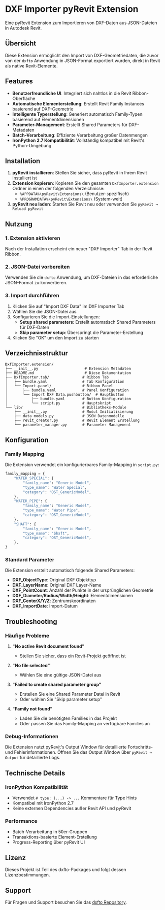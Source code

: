 # DXF Importer pyRevit Extension

Eine pyRevit Extension zum Importieren von DXF-Daten aus JSON-Dateien in Autodesk Revit.

## Übersicht

Diese Extension ermöglicht den Import von DXF-Geometriedaten, die zuvor von der `dxfto` Anwendung in JSON-Format exportiert wurden, direkt in Revit als native Revit-Elemente.

## Features

- **Benutzerfreundliche UI**: Integriert sich nahtlos in die Revit Ribbon-Oberfläche
- **Automatische Elementerstellung**: Erstellt Revit Family Instances basierend auf DXF-Geometrie
- **Intelligente Typerstellung**: Generiert automatisch Family-Typen basierend auf Elementdimensionen
- **Parameter-Management**: Erstellt Shared Parameters für DXF-Metadaten
- **Batch-Verarbeitung**: Effiziente Verarbeitung großer Datenmengen
- **IronPython 2.7 Kompatibilität**: Vollständig kompatibel mit Revit's Python-Umgebung

## Installation

1. **pyRevit installieren**: Stellen Sie sicher, dass pyRevit in Ihrem Revit installiert ist
2. **Extension kopieren**: Kopieren Sie den gesamten `DxfImporter.extension` Ordner in einen der folgenden Verzeichnisse:
   - `%APPDATA%\pyRevit\Extensions\` (Benutzer-spezifisch)
   - `%PROGRAMDATA%\pyRevit\Extensions\` (System-weit)
3. **pyRevit neu laden**: Starten Sie Revit neu oder verwenden Sie `pyRevit → Reload pyRevit`

## Nutzung

### 1. Extension aktivieren
Nach der Installation erscheint ein neuer "DXF Importer" Tab in der Revit Ribbon.

### 2. JSON-Datei vorbereiten
Verwenden Sie die `dxfto` Anwendung, um DXF-Dateien in das erforderliche JSON-Format zu konvertieren.

### 3. Import durchführen
1. Klicken Sie auf "Import DXF Data" im DXF Importer Tab
2. Wählen Sie die JSON-Datei aus
3. Konfigurieren Sie die Import-Einstellungen:
   - **Setup shared parameters**: Erstellt automatisch Shared Parameters für DXF-Daten
   - **Skip parameter setup**: Überspringt die Parameter-Erstellung
4. Klicken Sie "OK" um den Import zu starten

## Verzeichnisstruktur

```
DxfImporter.extension/
├── __init__.py                     # Extension Metadaten
├── README.md                       # Diese Dokumentation
├── DxfImporter.tab/               # Ribbon Tab
│   ├── bundle.yaml                # Tab Konfiguration
│   └── Import.panel/              # Ribbon Panel
│       ├── bundle.yaml            # Panel Konfiguration
│       └── Import DXF Data.pushbutton/  # Hauptbutton
│           ├── bundle.yaml        # Button Konfiguration
│           └── script.py          # Hauptskript
└── lib/                           # Bibliotheks-Module
    ├── __init__.py                # Modul Initialisierung
    ├── data_models.py             # JSON Datenmodelle
    ├── revit_creator.py           # Revit Element Erstellung
    └── parameter_manager.py       # Parameter Management
```

## Konfiguration

### Family Mapping

Die Extension verwendet ein konfigurierbares Family-Mapping in `script.py`:

```python
family_mapping = {
    "WATER_SPECIAL": {
        "family_name": "Generic Model",
        "type_name": "Water Special",
        "category": "OST_GenericModel",
    },
    "WATER_PIPE": {
        "family_name": "Generic Model", 
        "type_name": "Water Pipe",
        "category": "OST_GenericModel",
    },
    "SHAFT": {
        "family_name": "Generic Model",
        "type_name": "Shaft", 
        "category": "OST_GenericModel",
    },
}
```

### Standard Parameter

Die Extension erstellt automatisch folgende Shared Parameters:

- **DXF_ObjectType**: Original DXF Objekttyp
- **DXF_LayerName**: Original DXF Layer-Name  
- **DXF_PointCount**: Anzahl der Punkte in der ursprünglichen Geometrie
- **DXF_Diameter/Radius/Width/Height**: Elementdimensionen
- **DXF_CenterX/Y/Z**: Zentrumskoordinaten
- **DXF_ImportDate**: Import-Datum

## Troubleshooting

### Häufige Probleme

1. **"No active Revit document found"**
   - Stellen Sie sicher, dass ein Revit-Projekt geöffnet ist

2. **"No file selected"**
   - Wählen Sie eine gültige JSON-Datei aus

3. **"Failed to create shared parameter group"**
   - Erstellen Sie eine Shared Parameter Datei in Revit
   - Oder wählen Sie "Skip parameter setup"

4. **"Family not found"**
   - Laden Sie die benötigten Families in das Projekt
   - Oder passen Sie das Family-Mapping an verfügbare Families an

### Debug-Informationen

Die Extension nutzt pyRevit's Output Window für detaillierte Fortschritts- und Fehlerinformationen. Öffnen Sie das Output Window über `pyRevit → Output` für detaillierte Logs.

## Technische Details

### IronPython Kompatibilität

- Verwendet `# type: (...) -> ...` Kommentare für Type Hints
- Kompatibel mit IronPython 2.7
- Keine externen Dependencies außer Revit API und pyRevit

### Performance

- Batch-Verarbeitung in 50er-Gruppen
- Transaktions-basierte Element-Erstellung
- Progress-Reporting über pyRevit UI

## Lizenz

Dieses Projekt ist Teil des dxfto-Packages und folgt dessen Lizenzbestimmungen.

## Support

Für Fragen und Support besuchen Sie das [dxfto Repository](https://github.com/your-repo/dxfto).